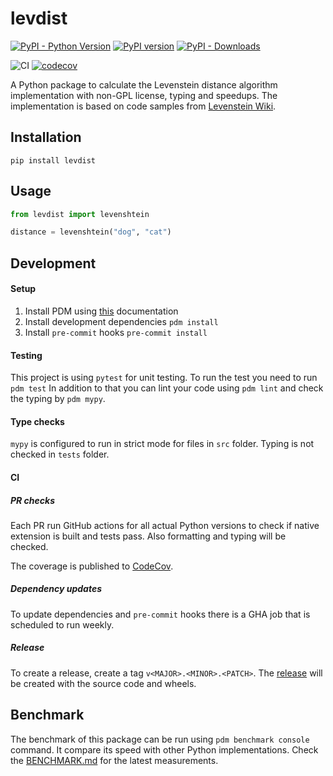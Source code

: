 # levdist

[![PyPI - Python Version](https://img.shields.io/pypi/pyversions/levdist)](https://pypi.org/project/levdist/)
[![PyPI version](https://badge.fury.io/py/levdist.svg)](https://pypi.org/project/levdist/)
[![PyPI - Downloads](https://img.shields.io/pypi/dm/levdist)](https://pypi.org/project/levdist/)

![CI](https://github.com/derlih/levdist/actions/workflows/ci.yml/badge.svg)
[![codecov](https://codecov.io/gh/derlih/levdist/graph/badge.svg?token=S63YTJUSN3)](https://codecov.io/gh/derlih/levdist)

A Python package to calculate the Levenstein distance algorithm implementation with non-GPL license, typing and speedups.
The implementation is based on code samples from [Levenstein Wiki](https://en.wikipedia.org/wiki/Levenshtein_distance).

## Installation

```
pip install levdist
```

## Usage

```python
from levdist import levenshtein

distance = levenshtein("dog", "cat")
```

## Development

#### Setup

1. Install PDM using [this](https://pdm-project.org/latest/#installation) documentation
2. Install development dependencies `pdm install`
3. Install `pre-commit` hooks `pre-commit install`

#### Testing

This project is using `pytest` for unit testing.
To run the test you need to run `pdm test`
In addition to that you can lint your code using `pdm lint` and check the typing by `pdm mypy`.

#### Type checks

`mypy` is configured to run in strict mode for files in `src` folder. Typing is not checked in `tests` folder.

#### CI

##### PR checks

Each PR run GitHub actions for all actual Python versions to check if native extension is built and tests pass.
Also formatting and typing will be checked.

The coverage is published to [CodeCov](https://app.codecov.io/gh/derlih/levdist).

##### Dependency updates

To update dependencies and `pre-commit` hooks there is a GHA job that is scheduled to run weekly.

##### Release

To create a release, create a tag `v<MAJOR>.<MINOR>.<PATCH>`. The [release](https://github.com/derlih/levenshtein-py/releases) will be created with the source code and wheels.

## Benchmark

The benchmark of this package can be run using `pdm benchmark console` command. It compare its speed with other Python implementations.
Check the [BENCHMARK.md](BENCHMARK.md) for the latest measurements.

